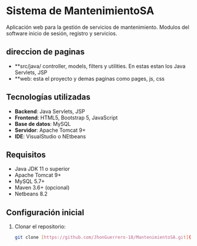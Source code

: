 # Sistema de MantenimientoSA

Aplicación web para la gestión de servicios de mantenimiento.
Modulos del software inicio de sesión, registro y servicios.

## direccion de paginas
- **src/java/ controller, models, filters y utilities. En estas estan los Java Servlets, JSP
- **web: esta el proyecto y demas paginas como pages, js, css

## Tecnologías utilizadas
- **Backend**: Java Servlets, JSP
- **Frontend**: HTML5, Bootstrap 5, JavaScript
- **Base de datos**: MySQL
- **Servidor**: Apache Tomcat 9+
- **IDE**: VisualStudio o NEtbeans

##  Requisitos
- Java JDK 11 o superior
- Apache Tomcat 9+
- MySQL 5.7+
- Maven 3.6+ (opcional)
- Netbeans 8.2

## Configuración inicial
1. Clonar el repositorio:
   ```bash
   git clone [https://github.com/JhonGuerrero-18/MantenimientoSA.git](https://github.com/JhonGuerrero-18/MantenimientoSA.git)
